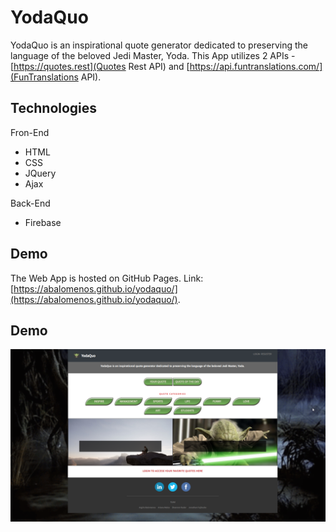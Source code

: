 # YodaQuo

YodaQuo is an inspirational quote generator dedicated to preserving the language of the beloved Jedi Master, Yoda. This App utilizes 2 APIs - [https://quotes.rest](Quotes Rest API) and [https://api.funtranslations.com/](FunTranslations API).


## Technologies

Fron-End
* HTML
* CSS
* JQuery
* Ajax

Back-End
* Firebase


## Demo
The Web App is hosted on GitHub Pages. Link: [https://abalomenos.github.io/yodaquo/](https://abalomenos.github.io/yodaquo/).

## Demo
![Alt text](assets/images/demo.png?raw=true "Demo")

